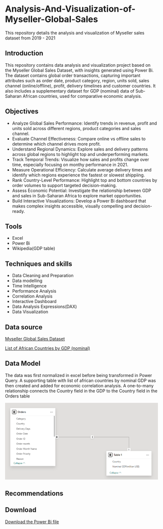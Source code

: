 # Analysis-And-Visualization-of-Myseller-Global-Sales
This repository details the analysis and visualization of Myseller sales dataset from 2019 - 2021

## Introduction
This repository contains data analysis and visualization project based on the Myseller Global Sales Dataset, with insights generated using Power Bi. The dataset contains global order transactions, capturing important attributes such as order date, product category, region, units sold, sales channel (online/offline), profit, delivery timelines and customer countries. It also includes a supplementary dataset for GDP (nominal) data of Sub-Saharan African countries, used for comparative economic analysis.

## Objectives
- Analyze Global Sales Performance: Identify trends in revenue, profit and units sold across different regions, product categories and sales channel.
- Evaluate Channel Effectiveness: Compare online vs offline sales to determine which channel drives more profit.
- Understand Regional Dynamics: Explore sales and delivery patterns across global regions to highlight top and underperforming markets.
- Track Temporal Trends: Visualize how sales and profits change over time, especially focusing on monthy performance in 2021.
- Measure Operational Efficiency: Calculate average delivery times and identify which regions experience the fastest or slowest shippiing.
- Rank Country-Level Performance: Highlight top and bottom countries by order volumes to support targeted decision-making.
- Assess Economic Potential: Investigate the relationship between GDP and sales in Sub-Saharan Africa to explore market opportunities.
- Build Interactive Visualizations: Develop a Power Bi dashboard that makes complex insights accessible, visually compelling and decision-ready.
 
## Tools
- Excel
- Power Bi
- Wikipedia(GDP table) 

## Techniques and skills
- Data Cleaning and Preparation
- Data modelling
- Time Intelligence
- Performance Analysis
- Correlation Analysis
- Interactive Dashboard
- Data Analysis Expressions(DAX)
- Data Visualization

## Data source
<a href = "https://github.com/Dinmaaaa/Analysis-And-Visualization-of-Myseller-Global-Sales/blob/main/Mysellar%20Global%20Sales%20Dataset.xlsx"> Myseller Global Sales Dataset </a>

<a href = "https://en.wikipedia.org/wiki/List_of_African_countries_by_GDP_(nominal)"> List of African Countries by GDP (nominal) </a>

## Data Model
The data was first normalized in excel before being transformed in Power Query. A supporting table with list of african countries by nominal GDP was then created and added for economic correlation analysis. A one-to-many relationship connects the Country field in the GDP to the Country field in the Orders table

![Data Model](https://github.com/Dinmaaaa/Analysis-And-Visualization-of-Myseller-Global-Sales/blob/main/images/Myseller_global_sales_data_model.png)

## Recommendations

## Download
<a href = "https://github.com/Dinmaaaa/Analysis-And-Visualization-of-Myseller-Global-Sales/raw/refs/heads/main/images/Myseller_global_sales_dashboard.pbix"> Download the Power Bi file </a>
